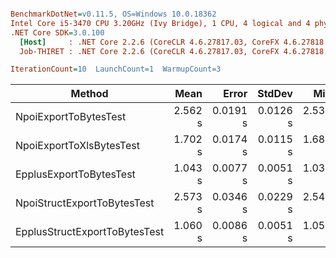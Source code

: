 ``` ini

BenchmarkDotNet=v0.11.5, OS=Windows 10.0.18362
Intel Core i5-3470 CPU 3.20GHz (Ivy Bridge), 1 CPU, 4 logical and 4 physical cores
.NET Core SDK=3.0.100
  [Host]     : .NET Core 2.2.6 (CoreCLR 4.6.27817.03, CoreFX 4.6.27818.02), 64bit RyuJIT
  Job-THIRET : .NET Core 2.2.6 (CoreCLR 4.6.27817.03, CoreFX 4.6.27818.02), 64bit RyuJIT

IterationCount=10  LaunchCount=1  WarmupCount=3  

```
|                        Method |    Mean |    Error |   StdDev |     Min |     Max |  Median |      Gen 0 |      Gen 1 |     Gen 2 | Allocated |
|------------------------------ |--------:|---------:|---------:|--------:|--------:|--------:|-----------:|-----------:|----------:|----------:|
|         NpoiExportToBytesTest | 2.562 s | 0.0191 s | 0.0126 s | 2.537 s | 2.580 s | 2.561 s | 97000.0000 | 23000.0000 | 5000.0000 | 534.44 MB |
|      NpoiExportToXlsBytesTest | 1.702 s | 0.0174 s | 0.0115 s | 1.687 s | 1.725 s | 1.703 s | 34000.0000 | 12000.0000 | 3000.0000 | 214.15 MB |
|       EpplusExportToBytesTest | 1.043 s | 0.0077 s | 0.0051 s | 1.032 s | 1.048 s | 1.043 s | 51000.0000 | 13000.0000 | 2000.0000 | 270.93 MB |
|   NpoiStructExportToBytesTest | 2.573 s | 0.0346 s | 0.0229 s | 2.542 s | 2.606 s | 2.572 s | 97000.0000 | 23000.0000 | 5000.0000 | 536.35 MB |
| EpplusStructExportToBytesTest | 1.060 s | 0.0086 s | 0.0051 s | 1.052 s | 1.069 s | 1.058 s | 51000.0000 | 13000.0000 | 2000.0000 | 270.94 MB |
